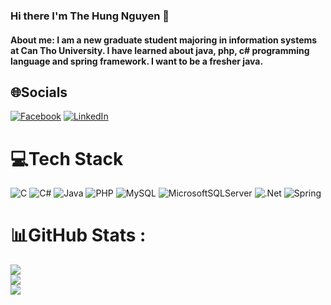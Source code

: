 
### Hi there I'm The Hung Nguyen 👋
#### About me: I am a new graduate student majoring in information systems at Can Tho University. I have learned about java, php, c# programming language and spring framework. I want to be a fresher java.

## 🌐Socials
[![Facebook](https://img.shields.io/badge/Facebook-%231877F2.svg?logo=Facebook&logoColor=white)](https://facebook.com//hungnguyen8a1/) [![LinkedIn](https://img.shields.io/badge/LinkedIn-%230077B5.svg?logo=linkedin&logoColor=white)](https://linkedin.com/in//thehungnguyenct/)

# 💻Tech Stack
![C](https://img.shields.io/badge/c-%2300599C.svg?style=for-the-badge&logo=c&logoColor=white) ![C#](https://img.shields.io/badge/c%23-%23239120.svg?style=for-the-badge&logo=c-sharp&logoColor=white) ![Java](https://img.shields.io/badge/java-%23ED8B00.svg?style=for-the-badge&logo=java&logoColor=white) ![PHP](https://img.shields.io/badge/php-%23777BB4.svg?style=for-the-badge&logo=php&logoColor=white) ![MySQL](https://img.shields.io/badge/mysql-%2300f.svg?style=for-the-badge&logo=mysql&logoColor=white) ![MicrosoftSQLServer](https://img.shields.io/badge/Microsoft%20SQL%20Sever-CC2927?style=for-the-badge&logo=microsoft%20sql%20server&logoColor=white) ![.Net](https://img.shields.io/badge/.NET-5C2D91?style=for-the-badge&logo=.net&logoColor=white) ![Spring](https://img.shields.io/badge/spring-%236DB33F.svg?style=for-the-badge&logo=spring&logoColor=white)
# 📊GitHub Stats :
![](https://github-readme-stats.vercel.app/api?username=hungctu&theme=dark&hide_border=false&include_all_commits=false&count_private=false)<br/>
![](https://github-readme-streak-stats.herokuapp.com/?user=hungctu&theme=dark&hide_border=false)<br/>
![](https://github-readme-stats.vercel.app/api/top-langs/?username=hungctu&theme=dark&hide_border=false&include_all_commits=false&count_private=false&layout=compact)

